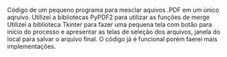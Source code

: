 Código de um pequeno programa para mesclar aquivos .PDF em um único aqruivo.
Utilizei a bibliotecas PyPDF2 para utilizar as funções de merge
Utilizei a biblioteca Tkinter para fazer uma pequena tela com botão para início do processo e apresentar as telas de seleção dos arquivos, janela do local para salvar o arquivo final.
O código já é funcional porém faerei mais implementações.
